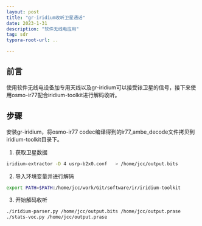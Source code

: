 ```yaml
---
layout: post
title: "gr-iridium收听卫星通话"
date: 2023-1-31
description: "软件无线电应用"
tag: sdr
typora-root-url: ..

---
```


## 前言

使用软件无线电设备加专用天线以及gr-iridium可以接受铱卫星的信号，接下来使用osmo-ir77配合iridium-toolkit进行解码收听。



## 步骤

安装gr-iridium，将osmo-ir77 codec编译得到的ir77_ambe_decode文件拷贝到iridium-toolkit目录下。



1. 获取卫星数据 
```sh
iridium-extractor -D 4 usrp-b2x0.conf   > /home/jcc/output.bits
```
2. 导入环境变量并进行解码
```sh
export PATH=$PATH:/home/jcc/work/Git/software/ir/iridium-toolkit
```
3. 开始解码收听
```sh
./iridium-parser.py /home/jcc/output.bits /home/jcc/output.prase
./stats-voc.py /home/jcc/output.prase
```
